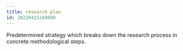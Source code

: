 ```yaml
---
title: research plan
id: 20220415249800
---
```


Predetermined strategy which breaks down the research process in concrete methodological steps. 
